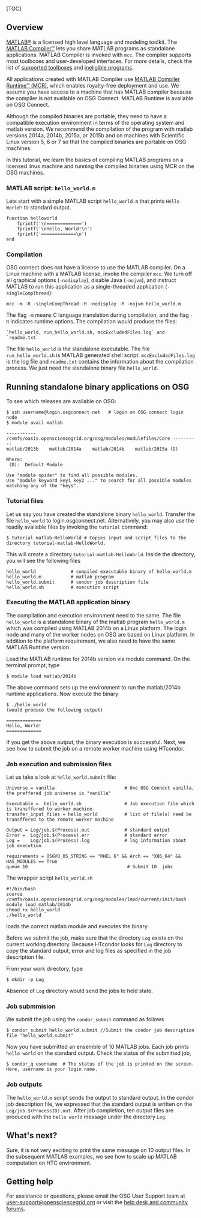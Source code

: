 [title]: - "Basics of compiled MATLAB applications - Hello World example"  
[TOC]
 
 
## Overview

[MATLAB®](http://www.mathworks.com/products/matlab/) is a licensed high level language and modeling toolkit. The [MATLAB Compiler™](http://www.mathworks.com/products/compiler/) lets you share MATLAB programs as standalone applications.  MATLAB Compiler is invoked with `mcc`. The compiler supports most toolboxes and user-developed 
interfaces. For more details, check the list of [supported toolboxes](http://www.mathworks.com/products/compiler/supported/compiler_support.html) 
and [ineligible programs](http://www.mathworks.com/products/ineligible_programs/).  


All applications created with MATLAB Compiler use [MATLAB Compiler Runtime™ (MCR)](http://www.mathworks.com/products/compiler/mcr/), which enables royalty-free deployment and use. We assume you have access to a machine that has MATLAB compiler because the compiler is not available on OSG Connect.  MATLAB Runtime is available 
on OSG Connect. 

Although the compiled binaries are portable, they need to have a compatible execution environment in terms of the 
operating system and matlab version. We recommend the 
compilation of the program with matlab versions 2014a, 2014b, 2015a, or 2015b and on machines with 
Scientific Linux version 5, 6 or 7 so that the compiled binaries are portable on OSG machines.  

In this tutorial, we learn the basics of compiling MATLAB programs on a licensed linux machine and running the 
compiled binaries using MCR on the OSG machines. 


### MATLAB script: `hello_world.m` 

Lets start with a simple MATLAB script `hello_world.m` that prints `Hello World!` to standard output. 
    
    function helloworld
        fprintf('\n=============')
        fprintf('\nHello, World!\n')
        fprintf('=============\n')
    end  

### Compilation 

OSG connect does not have a license to use the MATLAB compiler. On a Linux machine with a MATLAB 
license, invoke the compiler `mcc`.  We turn off all graphical options (`-nodisplay`), disable Java (`-nojvm`), and instruct MATLAB to run this application as a single-threaded application (`-singleCompThread`):

    mcc -m -R -singleCompThread -R -nodisplay -R -nojvm hello_world.m

The flag `-m` means C language translation during compilation, and the flag `-R` indicates runtime options.  The compilation would produce the files: 

    `hello_world, run_hello_world.sh, mccExcludedFiles.log` and `readme.txt`

The file `hello_world` is the standalone executable. The file `run_hello_world.sh` is MATLAB generated shell script. `mccExcludedFiles.log` is the log file and `readme.txt` contains the information about the compilation process. We just need the standalone binary file `hello_world`. 

## Running standalone binary applications on OSG

To see which releases are available on OSG:

    $ ssh username@login.osgconnect.net   # login on OSG connect login node
    $ module avail matlab
    
    ----------- /cvmfs/oasis.opensciencegrid.org/osg/modules/modulefiles/Core ----------
    matlab/2013b    matlab/2014a    matlab/2014b    matlab/2015a (D)

    Where:
     (D):  Default Module

    Use "module spider" to find all possible modules.
    Use "module keyword key1 key2 ..." to search for all possible modules matching any of the "keys".


### Tutorial files

Let us say you have created the standalone binary `hello_world`. Transfer the file `hello_world` to login.osgconnect.net. Alternatively, you may also use the readily available files by invoking the `tutorial` command: 


    $ tutorial matlab-HelloWorld # Copies input and script files to the directory tutorial-matlab-HelloWorld.
 
This will create a directory `tutorial-matlab-HelloWorld`. Inside the directory, you will see the following files
   
    hello_world             # compiled executable binary of hello_world.m
    hello_world.m           # matlab program
    hello_world.submit      # condor job description file
    hello_world.sh          # execution script

### Executing the MATLAB application binary

The compilation and execution environment need to the same. The file `hello_world` is a standalone binary of the matlab program `hello_world.m` which was compiled using MATLAB 2014b on a Linux platform. The login node and many of the worker nodes on OSG are based on Linux platform. In addition to the platform requirement, we also need to have the same MATLAB Runtime version. 

Load the MATLAB runtime for 2014b version via module command.  On the terminal prompt, type

    $ module load matlab/2014b 

The above command sets up the environment to run the matlab/2014b runtime applications.  Now execute the binary

    $ ./hello_world
    (would produce the following output)

    =============
    Hello, World!
    =============

If you get the above output, the binary execution is successful. Next, we see how to submit the job on a remote worker machine using HTcondor. 

### Job execution and submission files

Let us take a look at `hello_world.submit` file: 


    Universe = vanilla                          # One OSG Connect vanilla, the preffered job universe is "vanilla"

    Executable =  hello_world.sh                # Job execution file which is transffered to worker machine
    transfer_input_files = hello_world          # list of file(s) need be transffered to the remote worker machine 

    Output = Log/job.$(Process).out⋅            # standard output 
    Error =  Log/job.$(Process).err             # standard error
    Log =    Log/job.$(Process).log             # log information about job execution
    
    requirements = OSGVO_OS_STRING == "RHEL 6" && Arch == "X86_64" && HAS_MODULES == True 
    queue 10                                     # Submit 10  jobs


The wrapper script `hello_world.sh`  

    #!/bin/bash
    source /cvmfs/oasis.opensciencegrid.org/osg/modules/lmod/current/init/bash
    module load matlab/2014b
    chmod +x hello_world
    ./hello_world

loads the correct matlab module and executes the binary. 

Before we submit the job, make sure that the directory `Log` exists on the current working directory. Because HTcondor looks for `Log` directory to copy the standard output, error and log files as specified in the job description file. 

From your work directory, type

    $ mkdir -p Log

Absence of `Log` directory would send the jobs to held state. 

### Job submmision 

We submit the job using the `condor_submit` command as follows

	$ condor_submit hello_world.submit //Submit the condor job description file "hello_world.submit"

Now you have submitted an ensemble of 10 MATLAB jobs. Each job prints `hello world` on the standard 
output. Check the status of the submitted job,  

	$ condor_q username  # The status of the job is printed on the screen. Here, username is your login name.


### Job outputs 

The `hello_world.m` script sends the output to standard output. In the condor job description file, we expressed that the standard output is written on the `Log/job.$(ProcessID).out`. After job completion, ten output files are produced with the `hello world` message under the directory `Log`. 

## What's next? 
Sure, it is not very exciting to print the same message on 10 output files. In the subsequent MATLAB 
examples,  we see  how to scale up MATLAB computation on HTC environment. 

## Getting help
For assistance or questions, please email the OSG User Support team  at [user-support@opensciencegrid.org](mailto:user-support@opensciencegrid.org) or visit the [help desk and community forums](http://support.opensciencegrid.org).
